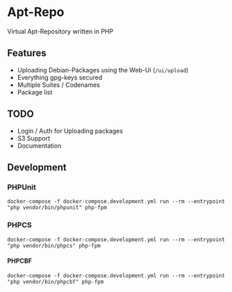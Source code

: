 # Apt-Repo

Virtual Apt-Repository written in PHP

## Features

- Uploading Debian-Packages using the Web-Ui (`/ui/upload`)
- Everything gpg-keys secured
- Multiple Suites / Codenames
- Package list

## TODO

- Login / Auth for Uploading packages
- S3 Support
- Documentation

## Development

### PHPUnit

```
docker-compose -f docker-compose.development.yml run --rm --entrypoint "php vendor/bin/phpunit" php-fpm
```

### PHPCS

```
docker-compose -f docker-compose.development.yml run --rm --entrypoint "php vendor/bin/phpcs" php-fpm
```

#### PHPCBF

```
docker-compose -f docker-compose.development.yml run --rm --entrypoint "php vendor/bin/phpcbf" php-fpm
```
